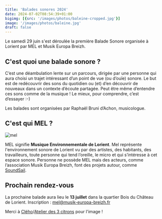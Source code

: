 ```yaml
---
title: 'Balades sonores 2024'
date: 2024-07-02T08:54:39+01:00
bigimg: [{src: '/images/photos/baleine-cropped.jpg'}]
image: '/images/photos/baleine.jpg'
draft: false
---
```


Le samedi 29 juin s'est déroulée la première Balade Sonore organisée à
Lorient par MEL et Musik Europa Breizh.

## C'est quoi une balade sonore ?

C’est une déambulation lente sur un parcours, dirigée par une personne
qui aura choisi un trajet intéressant d’un point de vue (ou d’ouïe)
sonore. Le but est de redécouvrir des sons du quotidien ou (et) d’en
découvrir de nouveaux dans un contexte d’écoute partagée. Peut être
même d’entendre ces sons comme de la musique ! Le mieux, pour
comprendre, c’est d’essayer :-)

Les balades sont organisées par Raphaël Bruni d’Achon, musicologue.

## C'est qui MEL ?

![mel](/images/mel.png)

MEL signifie **Musique Environnementale de Lorient**. Mel représente
l'environnement sonore de Lorient vu par des artistes, des habitants,
des travailleurs, toute personne qui tend l’oreille, le micro et qui
s’intéresse à cet espace sonore. Personne ne possède MEL mais des
acteurs, comme l’association Musik Europa Breizh, font des projets
autour, comme [SoundSail](https://soundsail.cc).

## Prochain rendez-vous

La prochaine balade aura lieu le **13 juillet** dans la quartier Bois
du Château de Lorient. Inscription : <mel@musik-europa-breizh.fr>

Merci à [Clého](https://www.instagram.com/cleho_estampe/)/[Atelier des 3 citrons](https://www.instagram.com/atelier_3_citrons/) pour l'image !
